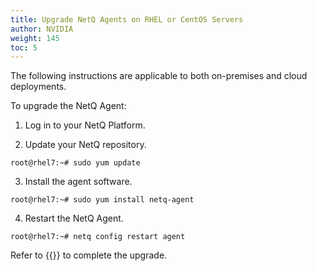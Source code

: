 ```yaml
---
title: Upgrade NetQ Agents on RHEL or CentOS Servers
author: NVIDIA
weight: 145
toc: 5
---
```

The following instructions are applicable to both on-premises and cloud deployments.

To upgrade the NetQ Agent:

1. Log in to your NetQ Platform.

2. Update your NetQ repository.

```
root@rhel7:~# sudo yum update
```

3. Install the agent software.

```
root@rhel7:~# sudo yum install netq-agent
```

4. Restart the NetQ Agent.

```
root@rhel7:~# netq config restart agent
```

Refer to {{<link title="Install and Configure the NetQ Agent on RHEL and CentOS Servers">}} to complete the upgrade.
